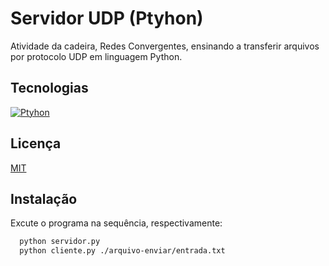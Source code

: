 
# Servidor UDP (Ptyhon)

Atividade da cadeira, Redes Convergentes, 
ensinando a transferir arquivos por protocolo UDP
em linguagem Python.



## Tecnologias

[![Ptyhon](https://img.shields.io/badge/-Python-yellow)]()

## Licença

[MIT](https://choosealicense.com/licenses/mit/)


## Instalação

Excute o programa na sequência, respectivamente:

```bash
  python servidor.py
  python cliente.py ./arquivo-enviar/entrada.txt
```
    
